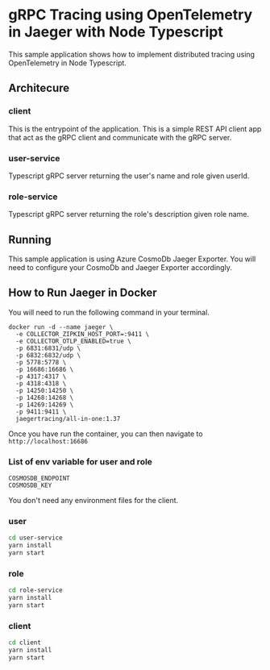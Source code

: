 # gRPC Tracing using OpenTelemetry in Jaeger with Node Typescript
This sample application shows how to implement distributed tracing using OpenTelemetry in Node Typescript.

## Architecure

### client

This is the entrypoint of the application. This is a simple REST API client app that act as the gRPC client and communicate with the gRPC server.

### user-service

Typescript gRPC server returning the user's name and role given userId.

### role-service

Typescript gRPC server returning the role's description given role name.

## Running

This sample application is using Azure CosmoDb Jaeger Exporter. You will need to configure your CosmoDb 
and Jaeger Exporter accordingly.

## How to Run Jaeger in Docker

You will need to run the following command in your terminal.

```
docker run -d --name jaeger \
  -e COLLECTOR_ZIPKIN_HOST_PORT=:9411 \
  -e COLLECTOR_OTLP_ENABLED=true \
  -p 6831:6831/udp \
  -p 6832:6832/udp \
  -p 5778:5778 \
  -p 16686:16686 \
  -p 4317:4317 \
  -p 4318:4318 \
  -p 14250:14250 \
  -p 14268:14268 \
  -p 14269:14269 \
  -p 9411:9411 \
  jaegertracing/all-in-one:1.37
  ```

Once you have run the container, you can then navigate to `http://localhost:16686`


### List of env variable for user and role

```
COSMOSDB_ENDPOINT
COSMOSDB_KEY
```

You don't need any environment files for the client.

### user

```bash
cd user-service
yarn install
yarn start
```

### role

```bash
cd role-service
yarn install
yarn start
```

### client

```bash
cd client
yarn install
yarn start
```
